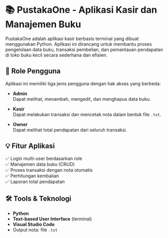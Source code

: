 # 📚 PustakaOne - Aplikasi Kasir dan Manajemen Buku

PustakaOne adalah aplikasi kasir berbasis terminal yang dibuat menggunakan Python. Aplikasi ini dirancang untuk membantu proses pengelolaan data buku, transaksi pembelian, dan pemantauan pendapatan di toko buku kecil secara sederhana dan efisien.

## 👥 Role Pengguna
Aplikasi ini memiliki tiga jenis pengguna dengan hak akses yang berbeda:

- **Admin**  
  Dapat melihat, menambah, mengedit, dan menghapus data buku.

- **Kasir**  
  Dapat melakukan transaksi dan mencetak nota dalam bentuk file `.txt`.

- **Owner**  
  Dapat melihat total pendapatan dari seluruh transaksi.

## 💡 Fitur Aplikasi

✅ Login multi-user berdasarkan role  
✅ Manajemen data buku (CRUD)  
✅ Proses transaksi dengan nota otomatis  
✅ Perhitungan kembalian  
✅ Laporan total pendapatan

## 🛠️ Tools & Teknologi

- **Python**  
- **Text-based User Interface** (terminal)  
- **Visual Studio Code**  
- Output nota: file `.txt`
